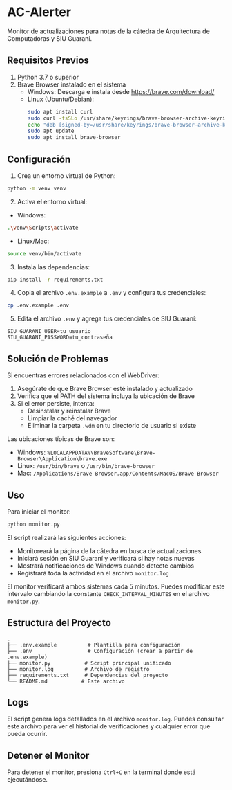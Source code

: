 # AC-Alerter

Monitor de actualizaciones para notas de la cátedra de Arquitectura de Computadoras y SIU Guaraní.

## Requisitos Previos

1. Python 3.7 o superior
2. Brave Browser instalado en el sistema
   - Windows: Descarga e instala desde https://brave.com/download/
   - Linux (Ubuntu/Debian):
     ```bash
     sudo apt install curl
     sudo curl -fsSLo /usr/share/keyrings/brave-browser-archive-keyring.gpg https://brave-browser-apt-release.s3.brave.com/brave-browser-archive-keyring.gpg
     echo "deb [signed-by=/usr/share/keyrings/brave-browser-archive-keyring.gpg] https://brave-browser-apt-release.s3.brave.com/ stable main"|sudo tee /etc/apt/sources.list.d/brave-browser-release.list
     sudo apt update
     sudo apt install brave-browser
     ```

## Configuración

1. Crea un entorno virtual de Python:
```bash
python -m venv venv
```

2. Activa el entorno virtual:
- Windows:
```bash
.\venv\Scripts\activate
```
- Linux/Mac:
```bash
source venv/bin/activate
```

3. Instala las dependencias:
```bash
pip install -r requirements.txt
```

4. Copia el archivo `.env.example` a `.env` y configura tus credenciales:
```bash
cp .env.example .env
```

5. Edita el archivo `.env` y agrega tus credenciales de SIU Guaraní:
```
SIU_GUARANI_USER=tu_usuario
SIU_GUARANI_PASSWORD=tu_contraseña
```

## Solución de Problemas

Si encuentras errores relacionados con el WebDriver:

1. Asegúrate de que Brave Browser esté instalado y actualizado
2. Verifica que el PATH del sistema incluya la ubicación de Brave
3. Si el error persiste, intenta:
   - Desinstalar y reinstalar Brave
   - Limpiar la caché del navegador
   - Eliminar la carpeta `.wdm` en tu directorio de usuario si existe

Las ubicaciones típicas de Brave son:
- Windows: `%LOCALAPPDATA%\BraveSoftware\Brave-Browser\Application\brave.exe`
- Linux: `/usr/bin/brave` o `/usr/bin/brave-browser`
- Mac: `/Applications/Brave Browser.app/Contents/MacOS/Brave Browser`

## Uso

Para iniciar el monitor:

```bash
python monitor.py
```

El script realizará las siguientes acciones:
- Monitoreará la página de la cátedra en busca de actualizaciones
- Iniciará sesión en SIU Guaraní y verificará si hay notas nuevas
- Mostrará notificaciones de Windows cuando detecte cambios
- Registrará toda la actividad en el archivo `monitor.log`

El monitor verificará ambos sistemas cada 5 minutos. Puedes modificar este intervalo cambiando la constante `CHECK_INTERVAL_MINUTES` en el archivo `monitor.py`.

## Estructura del Proyecto

```
.
├── .env.example          # Plantilla para configuración
├── .env                  # Configuración (crear a partir de .env.example)
├── monitor.py           # Script principal unificado
├── monitor.log          # Archivo de registro
├── requirements.txt     # Dependencias del proyecto
└── README.md           # Este archivo
```

## Logs

El script genera logs detallados en el archivo `monitor.log`. Puedes consultar este archivo para ver el historial de verificaciones y cualquier error que pueda ocurrir.

## Detener el Monitor

Para detener el monitor, presiona `Ctrl+C` en la terminal donde está ejecutándose. 